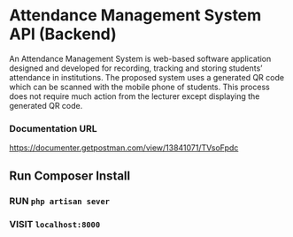 # Attendance Management System API (Backend)

An Attendance Management System is web-based software application designed and developed for recording, tracking and storing students’ attendance in institutions. The proposed system uses a generated QR code which can be scanned with the mobile phone of students. This process does not require much action from the lecturer except displaying the generated QR code.

### Documentation URL
<a href='https://documenter.getpostman.com/view/13841071/TVsoFpdc'>https://documenter.getpostman.com/view/13841071/TVsoFpdc</a>

## Run Composer Install

### RUN `php artisan sever`

### VISIT `localhost:8000`
